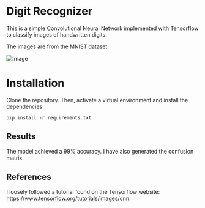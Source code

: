 # Digit Recognizer

This is a simple Convolutional Neural Network implemented with Tensorflow to classify images of handwritten digits. 

The images are from the MNIST dataset.

![image](https://github.com/flavieq88/digit_recognizer/assets/166056837/a303fc15-f58a-4df1-acbb-51a8a03538af)

# Installation
Clone the repository. Then, activate a virtual environment and install the dependencies:
```
pip install -r requirements.txt
```

## Results
The model achieved a 99% accuracy. I have also generated the confusion matrix.

## References
I loosely followed a tutorial found on the Tensorflow website: https://www.tensorflow.org/tutorials/images/cnn.
